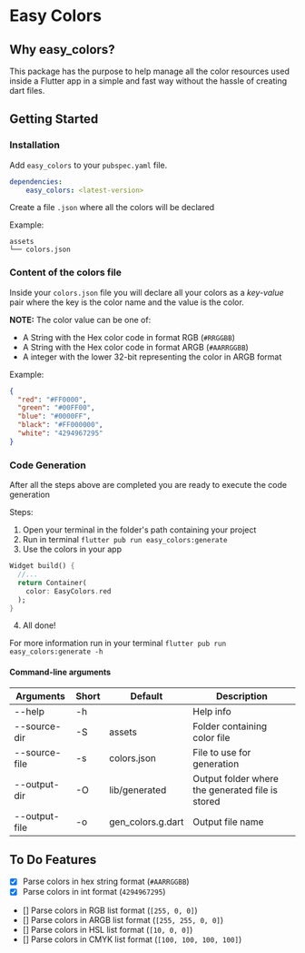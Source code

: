 # Easy Colors

## Why easy_colors?

This package has the purpose to help manage all the color resources used inside a Flutter app in 
a simple and fast way without the hassle of creating dart files.

## Getting Started

### Installation

Add `easy_colors` to your `pubspec.yaml` file.

```yaml
dependencies:
    easy_colors: <latest-version>
```

Create a file `.json` where all the colors will be declared

Example:

```
assets
└── colors.json
```

### Content of the colors file

Inside your `colors.json` file you will declare all your colors as a *key-value* pair where the 
key is the color name and the value is the color.

**NOTE:** The color value can be one of:

- A String with the Hex color code in format RGB (`#RRGGBB`)  
- A String with the Hex color code in format ARGB (`#AARRGGBB`)  
- A integer with the lower 32-bit representing the color in ARGB format

Example:

```json
{
  "red": "#FF0000",
  "green": "#00FF00",
  "blue": "#0000FF",
  "black": "#FF000000",
  "white": "4294967295"
}
```

### Code Generation

After all the steps above are completed you are ready to execute the code generation

Steps:
1. Open your terminal in the folder's path containing your project 
2. Run in terminal ```flutter pub run easy_colors:generate```
3. Use the colors in your app 

```dart
Widget build() {
  //...
  return Container(
    color: EasyColors.red
  );
}
```

4. All done!

For more information run in your terminal ```flutter pub run easy_colors:generate -h```

#### Command-line arguments

| Arguments | Short |  Default | Description |
| ------ | ------ |  ------ | ------ |
| --help | -h |  | Help info |
| --source-dir | -S | assets | Folder containing color file |
| --source-file | -s | colors.json | File to use for generation |
| --output-dir | -O | lib/generated | Output folder where the generated file is stored |
| --output-file | -o | gen_colors.g.dart | Output file name | 

## To Do Features

- [x] Parse colors in hex string format (`#AARRGGBB`)
- [x] Parse colors in int format (`4294967295`)
- [] Parse colors in RGB list format (`[255, 0, 0]`)
- [] Parse colors in ARGB list format (`[255, 255, 0, 0]`)
- [] Parse colors in HSL list format (`[10, 0, 0]`)
- [] Parse colors in CMYK list format (`[100, 100, 100, 100]`)
